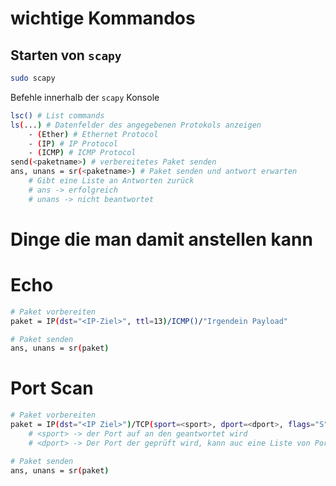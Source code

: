 # wichtige Kommandos
## Starten von `scapy`
``` bash
sudo scapy
```

Befehle innerhalb der `scapy` Konsole
``` bash
lsc() # List commands
ls(...) # Datenfelder des angegebenen Protokols anzeigen
	- (Ether) # Ethernet Protocol
	- (IP) # IP Protocol
	- (ICMP) # ICMP Protocol
send(<paketname>) # verbereitetes Paket senden
ans, unans = sr(<paketname>) # Paket senden und antwort erwarten
	# Gibt eine Liste an Antworten zurück
	# ans -> erfolgreich
	# unans -> nicht beantwortet
```

# Dinge die man damit anstellen kann
# Echo
``` bash
# Paket vorbereiten
paket = IP(dst="<IP-Ziel>", ttl=13)/ICMP()/"Irgendein Payload"

# Paket senden
ans, unans = sr(paket)

```

# Port Scan
``` bash
# Paket vorbereiten
paket = IP(dst="<IP Ziel>")/TCP(sport=<sport>, dport=<dport>, flags="S")
	# <sport> -> der Port auf an den geantwortet wird
	# <dport> -> Der Port der geprüft wird, kann auc eine Liste von Ports sein

# Paket senden
ans, unans = sr(paket)
```